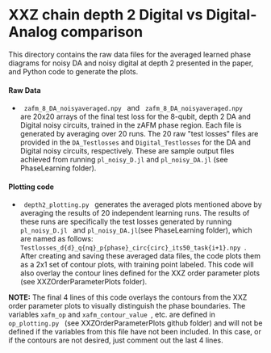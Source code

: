 # XXZ chain depth 2 Digital vs Digital-Analog comparison

This directory contains the raw data files for the averaged learned phase diagrams for noisy DA and noisy digital at depth 2 presented in the paper, and Python code to generate the plots.


#### Raw Data
<ul>
  <li>  <code> zafm_8_DA_noisyaveraged.npy </code> and <code> zafm_8_DA_noisyaveraged.npy </code>  </li> are 20x20 arrays of the final test loss for the 8-qubit, depth 2 DA and Digital noisy circuits, trained in the zAFM phase region.  Each file is generated by averaging over 20 runs.  The 20 raw "test losses" files are provided in the <code>DA_Testlosses</code> and <code>Digital_Testlosses</code> for the DA and Digital noisy circuits, respectively.  These are sample output files achieved from running <code>pl_noisy_D.jl</code> and <code>pl_noisy_DA.jl</code> (see PhaseLearning folder).
  
</ul>

#### Plotting code
  <ul>
    <li><code> depth2_plotting.py </code> generates the averaged plots mentioned above by averaging the results of 20 independent learning runs.  The results of these runs are specifically the test losses generated by running <code> pl_noisy_D.jl </code> and <code>pl_noisy_DA.jl</code>(see PhaseLearning folder), which are named as follows: <code>Testlosses_d{d}_q{nq}_p{phase}_circ{circ}_its50_task{i+1}.npy </code>.<br />
After creating and saving these averaged data files, the code plots them as a 2x1 set of contour plots, with training point labeled.  This code will also overlay the contour lines defined for the XXZ order parameter plots (see XXZOrderParameterPlots folder).
       </li>
    
  </ul>

 **NOTE:** The final 4 lines of this code overlays the contours from the XXZ order parameter plots to visually distinguish the phase boundaries.  The variables <code>xafm_op</code> and <code>xafm_contour_value </code>, etc. are defined in <code>op_plotting.py </code> (see XXZOrderParameterPlots github folder) and will not be defined if the variables from this file have not been included.  In this case, or if the contours are not desired, just comment out the last 4 lines.
